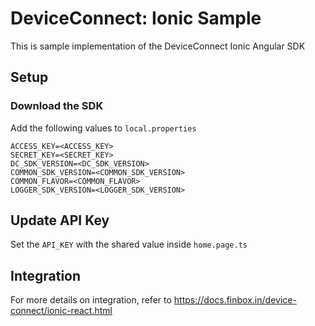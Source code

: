 # DeviceConnect: Ionic Sample

This is sample implementation of the DeviceConnect Ionic Angular SDK

## Setup

### Download the SDK

Add the following values to `local.properties`

```properties
ACCESS_KEY=<ACCESS_KEY>
SECRET_KEY=<SECRET_KEY>
DC_SDK_VERSION=<DC_SDK_VERSION>
COMMON_SDK_VERSION=<COMMON_SDK_VERSION>
COMMON_FLAVOR=<COMMON_FLAVOR>
LOGGER_SDK_VERSION=<LOGGER_SDK_VERSION>
```

## Update API Key

Set the `API_KEY` with the shared value inside `home.page.ts`

## Integration

For more details on integration, refer to <https://docs.finbox.in/device-connect/ionic-react.html>
